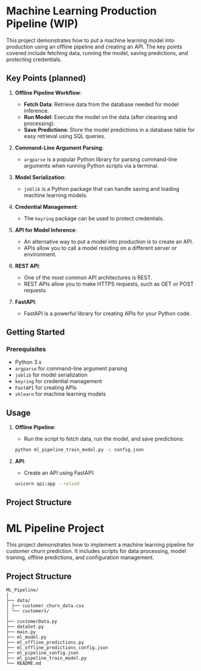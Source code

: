 # Machine Learning Production Pipeline (WIP)

This project demonstrates how to put a machine learning model into production using an offline pipeline and creating an API. The key points covered include fetching data, running the model, saving predictions, and protecting credentials.

## Key Points (planned)

1. **Offline Pipeline Workflow**:
    - **Fetch Data**: Retrieve data from the database needed for model inference.
    - **Run Model**: Execute the model on the data (after cleaning and processing).
    - **Save Predictions**: Store the model predictions in a database table for easy retrieval using SQL queries.

2. **Command-Line Argument Parsing**:
    - `argparse` is a popular Python library for parsing command-line arguments when running Python scripts via a terminal.

3. **Model Serialization**:
    - `joblib` is a Python package that can handle saving and loading machine learning models.

4. **Credential Management**:
    - The `keyring` package can be used to protect credentials.

5. **API for Model Inference**:
    - An alternative way to put a model into production is to create an API.
    - APIs allow you to call a model residing on a different server or environment.

6. **REST API**:
    - One of the most common API architectures is REST.
    - REST APIs allow you to make HTTPS requests, such as GET or POST requests.

7. **FastAPI**:
    - FastAPI is a powerful library for creating APIs for your Python code.

## Getting Started

### Prerequisites

- Python 3.x
- `argparse` for command-line argument parsing
- `joblib` for model serialization
- `keyring` for credential management
- `FastAPI` for creating APIs
- `sklearn` for machine learning models

## Usage

1. **Offline Pipeline**:
    - Run the script to fetch data, run the model, and save predictions:
    ```bash
    python ml_pipeline_train_model.py -c config.json
    ```

2. **API**:
    - Create an API using FastAPI:
    ```bash
    uvicorn api:app --reload
    ```

## Project Structure
# ML Pipeline Project

This project demonstrates how to implement a machine learning pipeline for customer churn prediction. It includes scripts for data processing, model training, offline predictions, and configuration management.

## Project Structure
```
ML_Pipeline/
│
├── data/
│ ├── customer_churn_data.csv
│ └── customers/
│
├── customerData.py
├── dataSet.py
├── main.py
├── ml_model.py
├── ml_offline_predictions.py
├── ml_offline_predictions_config.json
├── ml_pipeline_config.json
├── ml_pipeline_train_model.py
└── README.md
```


